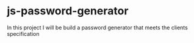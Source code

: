 # js-password-generator
In this project I will be build a password generator that meets the clients specification
